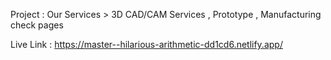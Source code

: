 Project :  Our Services > 3D CAD/CAM Services ,  Prototype , Manufacturing check pages

Live Link : https://master--hilarious-arithmetic-dd1cd6.netlify.app/

